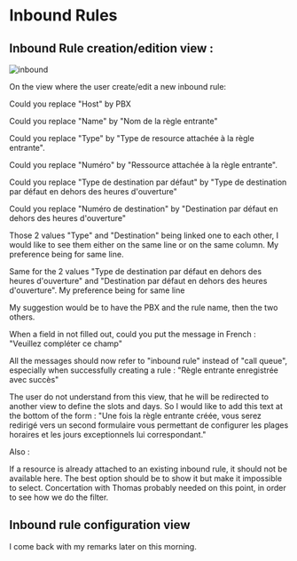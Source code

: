 # Inbound Rules

## Inbound Rule  creation/edition view :

![inbound](https://storage.gra.cloud.ovh.net/v1/AUTH_9c30d35f284f44b2bda08609e7c19f33/cyrille_public/20241017051045_PSDfq85Ua79iCu5yfjkhpTSAKQgQl0tSn3Z4XZn2cnsxRfpAhGPwJTuboT8P2c3PU4vCx0ecgjhwPFBq.png)


On the view where the user create/edit a new inbound rule:

Could you replace "Host" by PBX

Could you replace "Name" by "Nom de la règle entrante"

Could you replace "Type" by "Type de resource attachée à la  règle entrante".

Could you replace "Numéro" by "Ressource attachée à la règle entrante".

Could you replace "Type de destination par défaut" by "Type de destination par défaut en dehors des heures d'ouverture"

Could you replace "Numéro de destination" by "Destination par défaut en dehors des heures d'ouverture"

Those 2 values "Type" and "Destination" being linked one to each other, I would like to see them either on the same line or on the same column. My preference being for same line.

Same for the 2 values "Type de destination par défaut en dehors des heures d'ouverture" and "Destination par défaut en dehors des heures d'ouverture". My preference being for same line

My suggestion would be to have the PBX and the rule name, then the two others.

When a field in not filled out, could you put the message in French : "Veuillez compléter ce champ"

All the messages should now refer to "inbound rule" instead of "call queue", especially when successfully creating a rule : "Règle entrante enregistrée avec succès"

The user do not understand from this view, that he will be redirected to another view to define the slots and days. So I would like to add this text at the bottom of the form : "Une fois la règle entrante créée, vous serez redirigé vers un second formulaire vous permettant de configurer les plages horaires et les jours exceptionnels lui correspondant."

Also : 

If a resource is already attached to an existing inbound rule, it should not be available here. The best option should be to show it but make it impossible to select. Concertation with Thomas probably needed on this  point, in order to see how we do the filter.

## Inbound rule configuration view

I come back with  my remarks later on this morning.








